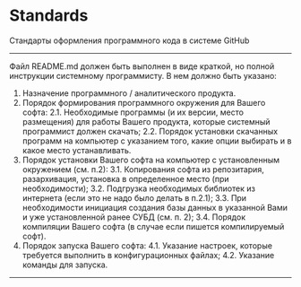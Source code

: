 # Standards
Стандарты оформления программного кода в системе GitHub
***
Файл README.md должен быть выполнен в виде краткой, но полной инструкции системному программисту.
В нем должно быть указано:
  1. Назначение программного / аналитического продукта.
  2. Порядок формирования программного окружения для Вашего софта: 2.1. Необходимые программы (и их версии, место размещения) для работы Вашего продукта, которые системный программист должен скачать; 2.2. Порядок установки скачанных программ на компьютер с указанием того, какие опции выбирать и в какое место устанавливать.
  3. Порядок установки Вашего софта на компьютер с установленным окружением (см. п.2): 3.1. Копирования софта из репозитария, разархивация, установка в определенное место (при необходимости); 3.2. Подгрузка необходимых библиотек из интернета (если это не надо было делать в п.2.1); 3.3. При необходимости инициация создания базы данных в указанной Вами и уже установленной ранее СУБД (см. п. 2); 3.4. Порядок компиляции Вашего софта (в случае если пишется компилируемый софт).
  4. Порядок запуска Вашего софта: 4.1. Указание настроек, которые требуется выполнить в конфигурационных файлах; 4.2. Указание команды для запуска.
  ***
